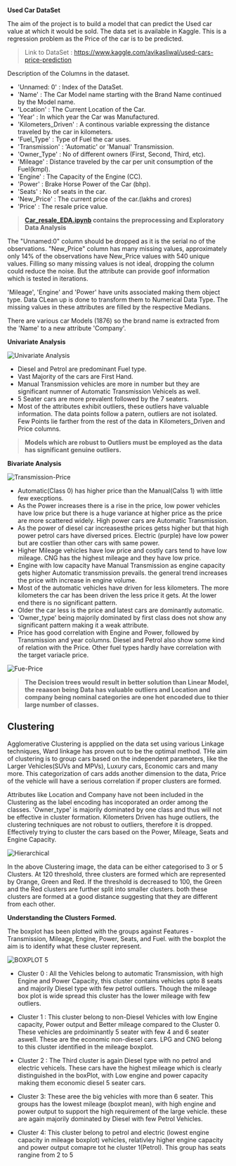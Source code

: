 **Used Car DataSet**

The aim of the project is to build a model that can predict the Used car value at which it would be sold. The data set is available in Kaggle. This is a regression problem as the Price of the car is to be predicted.

> Link to DataSet : https://www.kaggle.com/avikasliwal/used-cars-price-prediction

Description of the Columns in the dataset.

- 'Unnamed: 0'          : Index of the DataSet.
- 'Name'                : The Car Model name starting with the Brand Name continued by the Model name. 
- 'Location'            : The Current Location of the Car. 
- 'Year'                : In which year the Car was Manufactured.
- 'Kilometers_Driven'   : A continous variable expressing the distance traveled by the car in kilometers.
- 'Fuel_Type'           : Type of Fuel the car uses.
- 'Transmission'        : 'Automatic' or 'Manual' Transmission.
- 'Owner_Type'          : No of different owners (First, Second, Third, etc).
- 'Mileage'             : Distance traveled by the car per unit consumption of the Fuel(kmpl).
- 'Engine'              : The Capacity of the Engine (CC).
- 'Power'               : Brake Horse Power of the Car (bhp).
- 'Seats'               : No of seats in the car.
- 'New_Price'           : The current price of the car.(lakhs and crores)
- 'Price'               : The resale price value.

> **[Car_resale_EDA.ipynb](https://github.com/uknwho/MachineLearning_-DataSets_solution/blob/master/3.%20Car_Resale_Prediction/Car_resale_EDA.ipynb) contains the preprocessing and Exploratory Data Analysis** 

The "Unnamed:0" column should be dropped as it is the serial no of the observations. "New_Price" column has many missing values, approximately only 14% of the observations have New_Price values with 540 unique values. Filling so many missing values is not ideal, dropping the column could reduce the noise. But the attribute can provide goof information which is tested in iterations.

'Mileage', 'Engine' and 'Power' have units associated making them object type. Data CLean up is done to transform them to Numerical Data Type. The missing values in these attributes are filled by the respective Medians.

There are various car Models (1876) so the brand name is extracted from the 'Name' to a new attribute 'Company'.

**Univariate Analysis**

![Univariate Analysis](https://github.com/uknwho/MachineLearning_-DataSets_solution/blob/master/3.%20Car_Resale_Prediction/images/Uni_kde.png)

- Diesel and Petrol are predominant Fuel type.
- Vast Majority of the cars are First Hand.
- Manual Transmission vehicles are more in number but they are significant numner of Automatic Transmission Vehicels as well.
- 5 Seater cars are more prevalent followed by the 7 seaters.
- Most of the attributes exhibit outliers, these outliers have valuable information. The data points follow a patern, outliers are not isolated. Few Points lie farther from the rest of the data in Kilometers_Driven and Price columns. 


> **Models which are robust to Outliers must be employed as the data has significant genuine outliers.**


**Bivariate Analysis**

![Transmission-Price](https://github.com/uknwho/MachineLearning_-DataSets_solution/blob/master/3.%20Car_Resale_Prediction/images/Trans_price.png)

- Automatic(Class 0) has higher price than the Manual(Calss 1) with little few execptions.
- As the Power increases there is a rise in the price, low power vehicles have low price but there is a huge variance at higher price as the price are more scattered widely. High power cars are Automatic Transmission.
- As the power of diesel car increasesthe prices getss higher but that high power petrol cars have diversed prices. Electric (purple) have low power but are costlier than other cars with same power.
- Higher Mileage vehicles have low price and costly cars tend to have low mileage. CNG has the highest mileage and they have low price.
- Engine with low capacity have Manual Transmission as engine capacity gets higher Automatic transmission prevails. the general trend increases the price with increase in engine volume.
- Most of the automatic vehicles have driven for less kilometers. The more kilometers the car has been driven the less price it gets. At the lower end there is no significant pattern.
- Older the car less is the price and latest cars are dominantly automatic.
- 'Owner_type' being majorily dominated by first class does not show any significant pattern making it a weak attribute.
- Price has good correlation with Engine and Power, followed by Transmission and year columns. Diesel and Petrol also show some kind of relation with the Price. Other fuel types hardly have correlation with the target variacle price.

![Fue-Price](https://github.com/uknwho/MachineLearning_-DataSets_solution/blob/master/3.%20Car_Resale_Prediction/images/Fuel_price.png)

> **The Decision trees would result in better solution than Linear Model, the reaason being Data has valuable outliers and Location and company being nominal categories are one hot encoded due to thier large number of classes.**

## **Clustering**

Agglomerative Clustering is appplied on the data set using various Linkage techniques, Ward linkage has proven out to be the optimal method. THe aim of clustering is to group cars based on the independent parameters, like the Larger Vehicles(SUVs and MPVs), Luxury cars, Economic cars and many more. This categorization of cars adds another dimension to the data, Price of the vehicle will have a serious correlation if proper clusters are formed. 

Attributes like Location and Company have not been included in the Clustering as the label encoding has incoporated an order among the classes. 'Owner_type' is majorily dominated by one class and thus will not be effective in cluster formation. Kilometers Driven has huge outliers, the clustering techniques are not robust to outliers, therefore it is dropped. Effectively trying to cluster the cars based on the Power, Mileage, Seats and Engine Capacity.

![Hierarchical](https://github.com/uknwho/MachineLearning_-DataSets_solution/blob/master/3.%20Car_Resale_Prediction/images/G3_Clustering.png)

In the above Clustering image, the data can be either categorised to 3 or 5 Clusters. At 120 threshold, three clusters are formed which are represented by Orange, Green and Red. If the threshold is decreased to 100, the Green and the Red clusters are further split into smaller clusters. both these clusters are formed at a good distance suggesting that they are different from each other.

**Understanding the Clusters Formed.**

The boxplot has been plotted with the groups against Features - Transmission, Mileage, Engine, Power, Seats, and Fuel. with the boxplot the aim is to identify what these cluster represent.

![BOXPLOT 5](https://github.com/uknwho/MachineLearning_-DataSets_solution/blob/master/3.%20Car_Resale_Prediction/images/G5_boxplot.png)

* Cluster 0 :
All the Vehicles belong to automatic Transmission, with high Engine and Power Capacity, this cluster contains vehicles upto 8 seats and majorily Diesel type with few petrol outliers. Though the mileage box plot is wide spread this cluster has the lower mileage with few outliers.

* Cluster 1 :
This cluster belong to non-Diesel Vehicles with low Engine capacity, Power output and Better mileage compared to the Cluster 0. These vehicles are prdoiminantly 5 seater with few 4 and 6 seater aswell. These are the economic non-diesel cars. LPG and CNG belong to this cluster identified in the mileage boxplot.

* Cluster 2 :
 The Third cluster is again Diesel type with no petrol and electric vehicels. These cars have the highest mileage which is clearly distinguished in the boxPlot, with Low engine and power capacity making them economic diesel 5 seater cars.
 
 * Cluster 3:
 These aree the big vehicles with more than 6 seater. This groups has the lowest mileage (boxplot mean), with high engine and power output to support the high requirement of the large vehicle. these are again majorily dominated by Diesel with few Petrol Vehicles.
 
 * Cluster 4:
This cluster belong to petrol and electric (lowest engine capacity in mileage boxplot) vehicles, relativley higher engine capacity and power output comapre tot he cluster 1(Petrol). This group has seats rangine from 2 to 5

  
